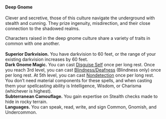 #### Deep Gnome

Clever and secretive, those of this culture navigate the underground with stealth and cunning.
They prize ingenuity, misdirection, and their close connection to the shadowed realms.

Characters raised in the deep gnome culture share a variety of traits in common with one another.
\
\
**Superior Darkvision.**
You have darkvision to 60 feet, or the range of your existing darkvision increases by 60 feet.
\
**Dark Gnome Magic.**
You can cast [Disguise Self](#Disguise_Self_disguise_self) once per long rest.
Once you reach 3rd level, you can cast [Blindness/Deafness](#Blindness_Deafness_blindness_deafness) (Blindness only) once per long rest.
At 5th level, you can cast [Nondetection](#Nondetection_nondetection) once per long rest.
You don’t need material components for these spells, and when casting them your spellcasting ability is Intelligence, Wisdom, or Charisma (whichever is highest).
\
**Subterranean Camouflage.**
You gain expertise on Stealth checks made to hide in rocky terrain.
\
**Languages.**
You can speak, read, write, and sign Common, Gnomish, and Undercommon.
